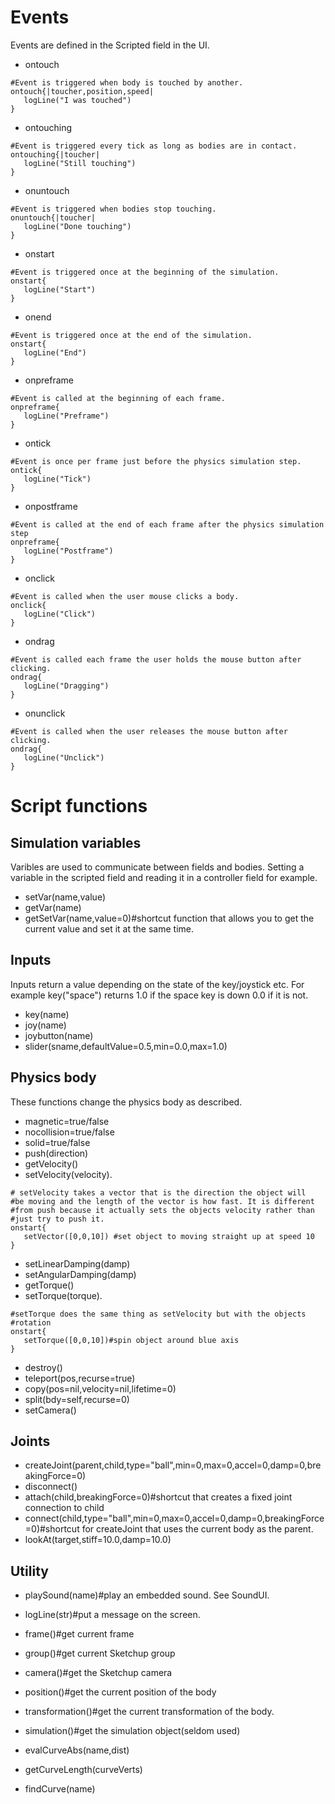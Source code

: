 # Events #
Events are defined in the Scripted field in the UI.

  * ontouch
```
#Event is triggered when body is touched by another.
ontouch{|toucher,position,speed|
   logLine("I was touched")
}
```

  * ontouching
```
#Event is triggered every tick as long as bodies are in contact.
ontouching{|toucher|
   logLine("Still touching")
}
```
  * onuntouch
```
#Event is triggered when bodies stop touching.
onuntouch{|toucher|
   logLine("Done touching")
}
```
  * onstart
```
#Event is triggered once at the beginning of the simulation.
onstart{
   logLine("Start")
}
```
  * onend
```
#Event is triggered once at the end of the simulation.
onstart{
   logLine("End")
}
```
  * onpreframe
```
#Event is called at the beginning of each frame.
onpreframe{
   logLine("Preframe")
}
```
  * ontick
```
#Event is once per frame just before the physics simulation step.
ontick{
   logLine("Tick")
}
```
  * onpostframe
```
#Event is called at the end of each frame after the physics simulation step
onpreframe{
   logLine("Postframe")
}
```
  * onclick
```
#Event is called when the user mouse clicks a body.
onclick{
   logLine("Click")
}
```
  * ondrag
```
#Event is called each frame the user holds the mouse button after clicking.
ondrag{
   logLine("Dragging")
}
```
  * onunclick
```
#Event is called when the user releases the mouse button after clicking.
ondrag{
   logLine("Unclick")
}
```


# Script functions #

## Simulation variables ##
Varibles are used to communicate between fields and bodies. Setting a variable in the scripted field and reading it in a controller field for example.
  * setVar(name,value)
  * getVar(name)
  * getSetVar(name,value=0)#shortcut function that allows you to get the current value and set it at the same time.

## Inputs ##
Inputs return a value depending on the state of the key/joystick etc. For example key("space") returns 1.0 if the space key is down 0.0 if it is not.
  * key(name)
  * joy(name)
  * joybutton(name)
  * slider(sname,defaultValue=0.5,min=0.0,max=1.0)


## Physics body ##
These functions change the physics body as described.
  * magnetic=true/false
  * nocollision=true/false
  * solid=true/false
  * push(direction)
  * getVelocity()
  * setVelocity(velocity).
```
# setVelocity takes a vector that is the direction the object will 
#be moving and the length of the vector is how fast. It is different 
#from push because it actually sets the objects velocity rather than 
#just try to push it.
onstart{
   setVector([0,0,10]) #set object to moving straight up at speed 10
}
```

  * setLinearDamping(damp)
  * setAngularDamping(damp)
  * getTorque()
  * setTorque(torque).
```
#setTorque does the same thing as setVelocity but with the objects
#rotation 
onstart{
   setTorque([0,0,10])#spin object around blue axis
}
```
  * destroy()
  * teleport(pos,recurse=true)
  * copy(pos=nil,velocity=nil,lifetime=0)
  * split(bdy=self,recurse=0)
  * setCamera()

## Joints ##
  * createJoint(parent,child,type="ball",min=0,max=0,accel=0,damp=0,breakingForce=0)
  * disconnect()
  * attach(child,breakingForce=0)#shortcut that creates a fixed joint connection to child
  * connect(child,type="ball",min=0,max=0,accel=0,damp=0,breakingForce=0)#shortcut for createJoint that uses the current body as the parent.
  * lookAt(target,stiff=10.0,damp=10.0)

## Utility ##
  * playSound(name)#play an embedded sound. See SoundUI.
  * logLine(str)#put a message on the screen.
  * frame()#get current frame
  * group()#get current Sketchup group
  * camera()#get the Sketchup camera
  * position()#get the current position of the body
  * transformation()#get the current transformation of the body.
  * simulation()#get the simulation object(seldom used)

  * evalCurveAbs(name,dist)
  * getCurveLength(curveVerts)
  * findCurve(name)